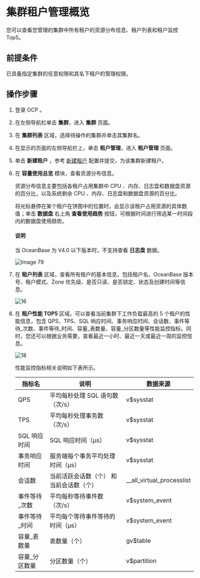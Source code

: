 集群租户管理概览
=============================

您可以查看您管理的集群中所有租户的资源分布信息、租户列表和租户监控 Top5。

**前提条件**
-----------------------------

已具备指定集群的任意权限和其名下租户的管理权限。

**操作步骤**
-----------------------------

1. 登录 OCP 。

2. 在左侧导航栏单击 **集群**，进入 **集群** 页面。

3. 在 **集群列表** 区域，选择待操作的集群并单击其集群名。

4. 在显示的页面的左侧导航栏上，单击 **租户管理**，进入 **租户管理** 页面。

5. 单击 **新建租户** ，参考 [新建租户](../500.quickstart/600.quickstart-create-a-tenant.md) 配置并提交，为该集群新建租户。

6. 在 **容量使用总览** 模块，查看资源分布信息。

   资源分布信息主要包括各租户占用集群中 CPU 、内存、日志盘和数据盘资源的百分比，以及系统剩余 CPU 、内存、日志盘和数据盘资源的百分比。

   将光标悬停在某个租户在饼图中的位置时，会显示该租户占用资源的具体数值；单击 **数据盘** 右上角 **查看使用趋势** 按钮，可根据时间进行筛选某一时间段内的数据盘使用趋势。

   <main id="notice" type='explain'>
   <h4>说明</h4>
   <p>当 OceanBase 为 V4.0 以下版本时，不支持查看 <b>日志盘</b> 数据。</p>
   </main>

   ![Image 79](https://obbusiness-private.oss-cn-shanghai.aliyuncs.com/doc/img/ocp/421/%E5%AE%B9%E9%87%8F%E4%BD%BF%E7%94%A8%E8%B6%8B%E5%8A%BF.png)

7. 在 **租户列表** 区域，查看所有租户的基本信息，包括租户名、OceanBase 版本号、租户模式、Zone 优先级、是否只读、是否锁定、状态及创建时间等信息。

   ![16](https://obbusiness-private.oss-cn-shanghai.aliyuncs.com/doc/img/ocp/401/%E7%A7%9F%E6%88%B7id1.png)

8. 在 **租户性能 TOP5** 区域，可以查看当前集群下工作负载最高的 5 个租户的性能信息，包含 QPS、TPS、SQL 响应时间、事务响应时间、会话数、事件等待_次数、事件等待_时间、容量_表数量、容量_分区数量等性能监控指标。同时，您还可以根据业务需要，查看最近一小时、最近一天或最近一周的监控信息。

   ![18](https://help-static-aliyun-doc.aliyuncs.com/assets/img/zh-CN/4772988061/p200735.png)

   性能监控指标相关说明如下表所示。

   |   指标名    |          说明          |           数据来源            |
   |----------|----------------------|---------------------------|
   | QPS      | 平均每秒处理 SQL 语句数（次/s）  | v$sysstat                 |
   | TPS      | 平均每秒处理事务数（次/s）       | v$sysstat                 |
   | SQL 响应时间 | SQL 响应时间（μs）         | v$sysstat                 |
   | 事务响应时间   | 服务端每个事务平均处理时间（μs）    | v$sysstat                 |
   | 会话数      | 当前活跃会话数（个） 和当前会话数（个） | __all_virtual_processlist |
   | 事件等待_次数  | 平均每秒等待事件数（次/s）       | v$system_event            |
   | 事件等待_时间  | 平均每个等待事件等待的时间（μs）    | v$system_event            |
   | 容量_表数量   | 表数量（个）               | gv$table                  |
   | 容量_分区数量  | 分区数量（个）              | v$partition               |
